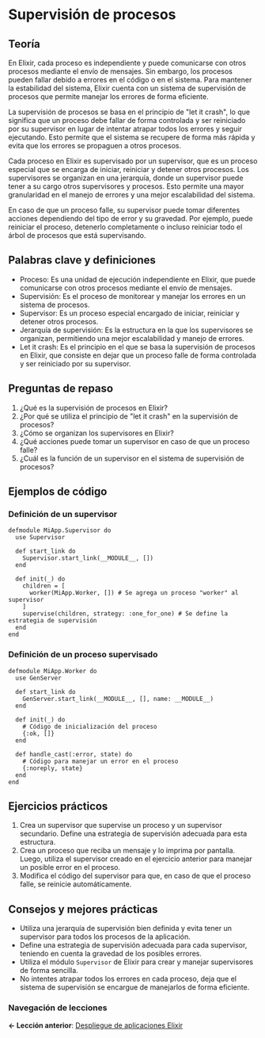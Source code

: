 
# Supervisión de procesos

## Teoría

En Elixir, cada proceso es independiente y puede comunicarse con otros procesos mediante el envío de mensajes. Sin embargo, los procesos pueden fallar debido a errores en el código o en el sistema. Para mantener la estabilidad del sistema, Elixir cuenta con un sistema de supervisión de procesos que permite manejar los errores de forma eficiente.

La supervisión de procesos se basa en el principio de "let it crash", lo que significa que un proceso debe fallar de forma controlada y ser reiniciado por su supervisor en lugar de intentar atrapar todos los errores y seguir ejecutando. Esto permite que el sistema se recupere de forma más rápida y evita que los errores se propaguen a otros procesos.

Cada proceso en Elixir es supervisado por un supervisor, que es un proceso especial que se encarga de iniciar, reiniciar y detener otros procesos. Los supervisores se organizan en una jerarquía, donde un supervisor puede tener a su cargo otros supervisores y procesos. Esto permite una mayor granularidad en el manejo de errores y una mejor escalabilidad del sistema.

En caso de que un proceso falle, su supervisor puede tomar diferentes acciones dependiendo del tipo de error y su gravedad. Por ejemplo, puede reiniciar el proceso, detenerlo completamente o incluso reiniciar todo el árbol de procesos que está supervisando.

## Palabras clave y definiciones

- Proceso: Es una unidad de ejecución independiente en Elixir, que puede comunicarse con otros procesos mediante el envío de mensajes.
- Supervisión: Es el proceso de monitorear y manejar los errores en un sistema de procesos.
- Supervisor: Es un proceso especial encargado de iniciar, reiniciar y detener otros procesos.
- Jerarquía de supervisión: Es la estructura en la que los supervisores se organizan, permitiendo una mejor escalabilidad y manejo de errores.
- Let it crash: Es el principio en el que se basa la supervisión de procesos en Elixir, que consiste en dejar que un proceso falle de forma controlada y ser reiniciado por su supervisor.

## Preguntas de repaso

1. ¿Qué es la supervisión de procesos en Elixir?
2. ¿Por qué se utiliza el principio de "let it crash" en la supervisión de procesos?
3. ¿Cómo se organizan los supervisores en Elixir?
4. ¿Qué acciones puede tomar un supervisor en caso de que un proceso falle?
5. ¿Cuál es la función de un supervisor en el sistema de supervisión de procesos?

## Ejemplos de código

### Definición de un supervisor

```
defmodule MiApp.Supervisor do
  use Supervisor

  def start_link do
    Supervisor.start_link(__MODULE__, [])
  end

  def init(_) do
    children = [
      worker(MiApp.Worker, []) # Se agrega un proceso "worker" al supervisor
    ]
    supervise(children, strategy: :one_for_one) # Se define la estrategia de supervisión
  end
end
```

### Definición de un proceso supervisado

```
defmodule MiApp.Worker do
  use GenServer

  def start_link do
    GenServer.start_link(__MODULE__, [], name: __MODULE__)
  end

  def init(_) do
    # Código de inicialización del proceso
    {:ok, []}
  end

  def handle_cast(:error, state) do
    # Código para manejar un error en el proceso
    {:noreply, state}
  end
end
```

## Ejercicios prácticos

1. Crea un supervisor que supervise un proceso y un supervisor secundario. Define una estrategia de supervisión adecuada para esta estructura.
2. Crea un proceso que reciba un mensaje y lo imprima por pantalla. Luego, utiliza el supervisor creado en el ejercicio anterior para manejar un posible error en el proceso.
3. Modifica el código del supervisor para que, en caso de que el proceso falle, se reinicie automáticamente.

## Consejos y mejores prácticas

- Utiliza una jerarquía de supervisión bien definida y evita tener un supervisor para todos los procesos de la aplicación.
- Define una estrategia de supervisión adecuada para cada supervisor, teniendo en cuenta la gravedad de los posibles errores.
- Utiliza el módulo `Supervisor` de Elixir para crear y manejar supervisores de forma sencilla.
- No intentes atrapar todos los errores en cada proceso, deja que el sistema de supervisión se encargue de manejarlos de forma eficiente.

### Navegación de lecciones

**<- Lección anterior**: [Despliegue de aplicaciones Elixir](despliegue_de_aplicaciones_elixir.md)

